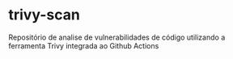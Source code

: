 # trivy-scan
Repositório de analise de vulnerabilidades de código utilizando a ferramenta Trivy integrada ao Github Actions
